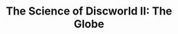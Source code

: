 ---
title: "The Science of Discworld II: The Globe"
storyType: science
connections:
  prequel:
    - the-science-of-discworld
  sequel:
    - the-science-of-discworld-iii
---